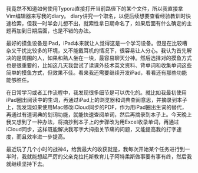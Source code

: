 我竟然不知道如何使用Typora直接打开当前路径下的某个文件，所以我直接拿Vim编辑器来写我的diary。
diary讲究一个取名，以便后续想要查看经验教训时快速检索，但我一时半会儿想不出，就索性拿日期命名了，如果后面有什么确定的主题再加到日期后面，也是不错的办法。

最好的摸鱼设备是iPad，iPad本来就让人觉得这是一个学习设备。但是在比较嘈杂又干扰比较多的环境，又不能戴耳机的情况下，很容易让人分心。我认为首先解决的是周围的人，如果和熟人坐在一块，最容易聊天分神。然后选择对的摸鱼方式也是很重要的，比如这几天我尝试了读课外技术英文资料、背单词和收集单词这些简单的摸鱼方式，但效果不佳。看来我还需要继续开发iPad，看看还有那些功能能够胜任。

在日常学习或者工作流程中，我发现很多细节是可以优化的。就比如我最初使用iPad圈出阅读中的生词，再通过iPad上的浏览器和词典查阅意思，并摘录到本子上，我发现如果使用Mac修改iCloud同步的PDF，作为用iPad圈出生词的替代，再通过有道词典的划词功能，就能快速查阅单词，然后再摘录到本子上。今天晚上我又想到了一种办法，将摘抄到本子上的步骤改为用Excel收录单词，再通过iCloud同步，这样既能解决我写字大拇指关节痛的问题，又能提高我的打字速度，而且效率进一步提高。

最近玩了几个小时的战神4，给我最大的收获就是，我每次开始某个任务进行到一半时，我就能想起严厉的父亲克拉托斯教育儿子阿特柔斯做事要有事有终，然后我就继续坚持下去。
